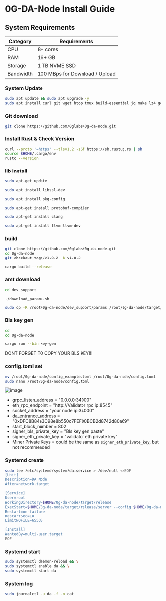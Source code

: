 # 0G-DA-Node Install Guide

## System Requirements
| Category | Requirements |
| ------------ | ------------ |
| CPU | 8+ cores |
| RAM | 16+ GB |
| Storage | 1 TB NVME SSD |
| Bandwidth | 100 MBps for Download / Upload |

### System Update
```bash
sudo apt update && sudo apt upgrade -y
sudo apt install curl git wget htop tmux build-essential jq make lz4 gcc unzip -y
```
### Git download
```bash
git clone https://github.com/0glabs/0g-da-node.git
```
### Install Rust & Check Version
```bash
curl --proto '=https' --tlsv1.2 -sSf https://sh.rustup.rs | sh
source $HOME/.cargo/env
rustc --version
```
### lib install
```bash
sudo apt-get update
```
```bash
sudo apt install libssl-dev
```
```bash
sudo apt install pkg-config
```
```bash
sudo apt-get install protobuf-compiler
```
```bash
sudo apt-get install clang
```
```bash
sudo apt-get install llvm llvm-dev
```

### build
```bash
git clone https://github.com/0glabs/0g-da-node.git
cd 0g-da-node
git checkout tags/v1.0.2 -b v1.0.2
```
```bash
cargo build --release
```
### amt download
```bash
cd dev_support
```
```bash
./download_params.sh
```
```bash
sudo cp -R /root/0g-da-node/dev_support/params /root/0g-da-node/target/release
```
### Bls key gen
```bash
cd
cd 0g-da-node
```
```bash
cargo run --bin key-gen
```
<change input>
DONT FORGET TO COPY YOUR BLS KEY!!!
 
### config.toml set
```bash
mv /root/0g-da-node/config_example.toml /root/0g-da-node/config.toml
sudo nano /root/0g-da-node/config.toml
```
![image](https://github.com/user-attachments/assets/56e587af-f62e-4a8d-bb5b-3ff879888bc5)

- grpc_listen_address = "0.0.0.0:34000" 
- eth_rpc_endpoint = "http://Validator rpc ip:8545" 
- socket_address = "your node ip:34000" 
- da_entrance_address = "0xDFC8B84e3C98e8b550c7FEF00BCB2d8742d80a69" 
- start_block_number = 802 
- signer_bls_private_key = "Bls key gen paste" 
- signer_eth_private_key = "validator eth private key"
- Miner Private Keys = could be the same as `signer_eth_private_key`, but not recommended

### Systemd create
```bash
sudo tee /etc/systemd/system/da.service > /dev/null <<EOF
[Unit]
Description=DA Node
After=network.target

[Service]
User=root
WorkingDirectory=$HOME/0g-da-node/target/release
ExecStart=$HOME/0g-da-node/target/release/server --config $HOME/0g-da-node/config.toml
Restart=on-failure
RestartSec=10
LimitNOFILE=65535

[Install]
WantedBy=multi-user.target
EOF
```
### Systemd start
```bash
sudo systemctl daemon-reload && \
sudo systemctl enable da && \
sudo systemctl start da
```
### System log
```bash
sudo journalctl -u da -f -o cat
```

 
